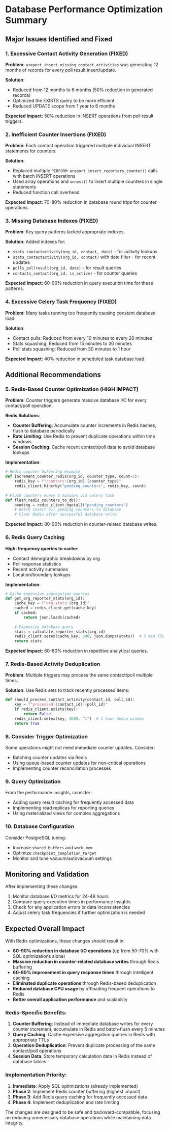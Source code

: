 # Database Performance Optimization Summary

## Major Issues Identified and Fixed

### 1. **Excessive Contact Activity Generation** (FIXED)
**Problem**: `ureport_insert_missing_contact_activities` was generating 12 months of records for every poll result insert/update.

**Solution**: 
- Reduced from 12 months to 6 months (50% reduction in generated records)
- Optimized the EXISTS query to be more efficient
- Reduced UPDATE scope from 1 year to 6 months

**Expected Impact**: 50% reduction in INSERT operations from poll result triggers.

### 2. **Inefficient Counter Insertions** (FIXED)
**Problem**: Each contact operation triggered multiple individual INSERT statements for counters.

**Solution**:
- Replaced multiple `PERFORM ureport_insert_reporters_counter()` calls with batch INSERT operations
- Used array operations and `unnest()` to insert multiple counters in single statements
- Reduced function call overhead

**Expected Impact**: 70-80% reduction in database round trips for counter operations.

### 3. **Missing Database Indexes** (FIXED)
**Problem**: Key query patterns lacked appropriate indexes.

**Solution**: Added indexes for:
- `stats_contactactivity(org_id, contact, date)` - for activity lookups
- `stats_contactactivity(org_id, contact)` with date filter - for recent updates
- `polls_pollresult(org_id, date)` - for result queries
- `contacts_contact(org_id, is_active)` - for counter queries

**Expected Impact**: 60-90% reduction in query execution time for these patterns.

### 4. **Excessive Celery Task Frequency** (FIXED)
**Problem**: Many tasks running too frequently causing constant database load.

**Solution**:
- Contact pulls: Reduced from every 10 minutes to every 20 minutes
- Stats squashing: Reduced from 15 minutes to 30 minutes
- Poll stats squashing: Reduced from 30 minutes to 1 hour

**Expected Impact**: 40% reduction in scheduled task database load.

## Additional Recommendations

### 5. **Redis-Based Counter Optimization** (HIGH IMPACT)
**Problem**: Counter triggers generate massive database I/O for every contact/poll operation.

**Redis Solutions**:
- **Counter Buffering**: Accumulate counter increments in Redis hashes, flush to database periodically
- **Rate Limiting**: Use Redis to prevent duplicate operations within time windows
- **Session Caching**: Cache recent contact/poll data to avoid database lookups

**Implementation**:
```python
# Redis counter buffering example
def increment_counter_redis(org_id, counter_type, count=1):
    redis_key = f"counters:{org_id}:{counter_type}"
    redis_client.hincrby("pending_counters", redis_key, count)
    
# Flush counters every 5 minutes via celery task
def flush_redis_counters_to_db():
    pending = redis_client.hgetall("pending_counters")
    # Batch insert all pending counters to database
    # Clear Redis after successful database write
```

**Expected Impact**: 80-90% reduction in counter-related database writes.

### 6. **Redis Query Caching**
**High-frequency queries to cache**:
- Contact demographic breakdowns by org
- Poll response statistics
- Recent activity summaries
- Location/boundary lookups

**Implementation**:
```python
# Cache expensive aggregation queries
def get_org_reporter_stats(org_id):
    cache_key = f"org_stats:{org_id}"
    cached = redis_client.get(cache_key)
    if cached:
        return json.loads(cached)
    
    # Expensive database query
    stats = calculate_reporter_stats(org_id)
    redis_client.setex(cache_key, 300, json.dumps(stats))  # 5 min TTL
    return stats
```

**Expected Impact**: 60-80% reduction in repetitive analytical queries.

### 7. **Redis-Based Activity Deduplication**
**Problem**: Multiple triggers may process the same contact/poll multiple times.

**Solution**: Use Redis sets to track recently processed items:
```python
def should_process_contact_activity(contact_id, poll_id):
    key = f"processed:{contact_id}:{poll_id}"
    if redis_client.exists(key):
        return False
    redis_client.setex(key, 3600, "1")  # 1 hour dedup window
    return True
```

### 8. **Consider Trigger Optimization**
Some operations might not need immediate counter updates. Consider:
- Batching counter updates via Redis
- Using queue-based counter updates for non-critical operations
- Implementing counter reconciliation processes

### 9. **Query Optimization**
From the performance insights, consider:
- Adding query result caching for frequently accessed data
- Implementing read replicas for reporting queries
- Using materialized views for complex aggregations

### 10. **Database Configuration**
Consider PostgreSQL tuning:
- Increase `shared_buffers` and `work_mem`
- Optimize `checkpoint_completion_target`
- Monitor and tune vacuum/autovacuum settings

## Monitoring and Validation

After implementing these changes:
1. Monitor database I/O metrics for 24-48 hours
2. Compare query execution times in performance insights
3. Check for any application errors or data inconsistencies
4. Adjust celery task frequencies if further optimization is needed

## Expected Overall Impact

With Redis optimizations, these changes should result in:
- **80-90% reduction in database I/O operations** (up from 50-70% with SQL optimizations alone)
- **Massive reduction in counter-related database writes** through Redis buffering
- **60-80% improvement in query response times** through intelligent caching
- **Eliminated duplicate operations** through Redis-based deduplication
- **Reduced database CPU usage** by offloading frequent operations to Redis
- **Better overall application performance** and scalability

### Redis-Specific Benefits:

1. **Counter Buffering**: Instead of immediate database writes for every counter increment, accumulate in Redis and batch-flush every 5 minutes
2. **Query Caching**: Cache expensive aggregation queries in Redis with appropriate TTLs
3. **Operation Deduplication**: Prevent duplicate processing of the same contact/poll operations
4. **Session Data**: Store temporary calculation data in Redis instead of database tables

### Implementation Priority:
1. **Immediate**: Apply SQL optimizations (already implemented)
2. **Phase 2**: Implement Redis counter buffering (highest impact)
3. **Phase 3**: Add Redis query caching for frequently accessed data
4. **Phase 4**: Implement deduplication and rate limiting

The changes are designed to be safe and backward-compatible, focusing on reducing unnecessary database operations while maintaining data integrity.